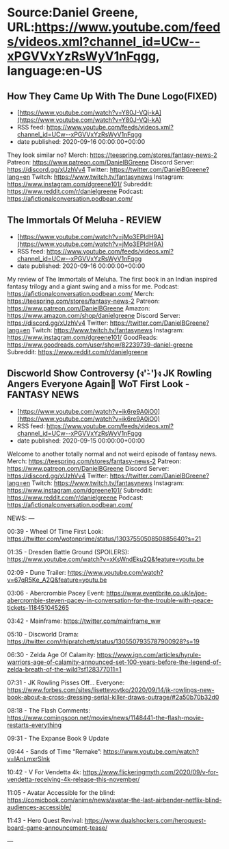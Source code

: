 # Source:Daniel Greene, URL:https://www.youtube.com/feeds/videos.xml?channel_id=UCw--xPGVVxYzRsWyV1nFqgg, language:en-US

## How They Came Up With The Dune Logo(FIXED)
 - [https://www.youtube.com/watch?v=Y80J-VQj-kA](https://www.youtube.com/watch?v=Y80J-VQj-kA)
 - RSS feed: https://www.youtube.com/feeds/videos.xml?channel_id=UCw--xPGVVxYzRsWyV1nFqgg
 - date published: 2020-09-16 00:00:00+00:00

They look similar no?
Merch: https://teespring.com/stores/fantasy-news-2
Patreon: https://www.patreon.com/DanielBGreene
Discord Server: https://discord.gg/xUzhVv4
Twitter: https://twitter.com/DanielBGreene?lang=en
Twitch: https://www.twitch.tv/fantasynews
Instagram: https://www.instagram.com/dgreene101/
Subreddit: https://www.reddit.com/r/danielgreene
Podcast: https://afictionalconversation.podbean.com/

## The Immortals Of Meluha - REVIEW
 - [https://www.youtube.com/watch?v=jMo3EPIdH9A](https://www.youtube.com/watch?v=jMo3EPIdH9A)
 - RSS feed: https://www.youtube.com/feeds/videos.xml?channel_id=UCw--xPGVVxYzRsWyV1nFqgg
 - date published: 2020-09-16 00:00:00+00:00

My review of The Immortals of Meluha. The first book in an Indian inspired fantasy trilogy and a giant swing and a miss for me. 
Podcast: https://afictionalconversation.podbean.com/
Merch: https://teespring.com/stores/fantasy-news-2
Patreon: https://www.patreon.com/DanielBGreene
Amazon: https://www.amazon.com/shop/danielgreene
Discord Server: https://discord.gg/xUzhVv4
Twitter: https://twitter.com/DanielBGreene?lang=en
Twitch: https://www.twitch.tv/fantasynews
Instagram: https://www.instagram.com/dgreene101/
GoodReads: https://www.goodreads.com/user/show/82239739-daniel-greene
Subreddit: https://www.reddit.com/r/danielgreene

## Discworld Show Controversy (ง'̀-'́)ง JK Rowling Angers Everyone Again🤦 WoT First Look -FANTASY NEWS
 - [https://www.youtube.com/watch?v=ik6re9A0iO0](https://www.youtube.com/watch?v=ik6re9A0iO0)
 - RSS feed: https://www.youtube.com/feeds/videos.xml?channel_id=UCw--xPGVVxYzRsWyV1nFqgg
 - date published: 2020-09-15 00:00:00+00:00

Welcome to another totally normal and not weird episode of fantasy news. 
Merch: https://teespring.com/stores/fantasy-news-2
Patreon: https://www.patreon.com/DanielBGreene
Discord Server: https://discord.gg/xUzhVv4
Twitter: https://twitter.com/DanielBGreene?lang=en
Twitch: https://www.twitch.tv/fantasynews
Instagram: https://www.instagram.com/dgreene101/
Subreddit: https://www.reddit.com/r/danielgreene
Podcast: https://afictionalconversation.podbean.com/

NEWS: 
— 

00:39 - Wheel Of Time First Look: https://twitter.com/wotonprime/status/1303755050850885640?s=21

01:35 - Dresden Battle Ground (SPOILERS): https://www.youtube.com/watch?v=xKsWndEku2Q&feature=youtu.be 

02:09 - Dune Trailer: https://www.youtube.com/watch?v=67qR5Ke_A2Q&feature=youtu.be 

03:06 - Abercrombie Pacey Event: https://www.eventbrite.co.uk/e/joe-abercrombie-steven-pacey-in-conversation-for-the-trouble-with-peace-tickets-118451045265 

03:42  - Mainframe: https://twitter.com/mainframe_ww 

05:10 - Discworld Drama: https://twitter.com/rhipratchett/status/1305507935787900928?s=19 

06:30 - Zelda Age Of Calamity: https://www.ign.com/articles/hyrule-warriors-age-of-calamity-announced-set-100-years-before-the-legend-of-zelda-breath-of-the-wild?sf128377011=1 

07:31 - JK Rowling Pisses Off… Everyone: https://www.forbes.com/sites/lisettevoytko/2020/09/14/jk-rowlings-new-book-about-a-cross-dressing-serial-killer-draws-outrage/#2a50b70b32d0 

08:18 - The Flash Comments: https://www.comingsoon.net/movies/news/1148441-the-flash-movie-restarts-everything 

09:31 - The Expanse Book 9 Update

09:44 - Sands of Time “Remake”: https://www.youtube.com/watch?v=IAnLmxrSInk

10:42 - V For Vendetta 4k: https://www.flickeringmyth.com/2020/09/v-for-vendetta-receiving-4k-release-this-november/ 

11:05 - Avatar Accessible for the blind: https://comicbook.com/anime/news/avatar-the-last-airbender-netflix-blind-audiences-accessible/ 

11:43 - Hero Quest Revival: https://www.dualshockers.com/heroquest-board-game-announcement-tease/

—

